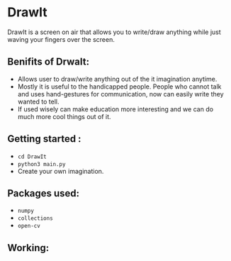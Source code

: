 # DrawIt

DrawIt is a screen on air that allows you to write/draw anything while just waving your fingers over the screen. 

## Benifits of DrwaIt: 
* Allows user to draw/write anything out of the it imagination anytime. 
* Mostly it is useful to the handicapped people. People who cannot talk and uses hand-gestures for communication, now can easily write they wanted to tell. 
* If used wisely can make education more interesting and we can do much more cool things out of it. 

## Getting started :
* ```cd DrawIt```
* ```python3 main.py```
* Create your own imagination. 

## Packages used:
* `numpy`
* `collections`
* `open-cv`

## Working: 

